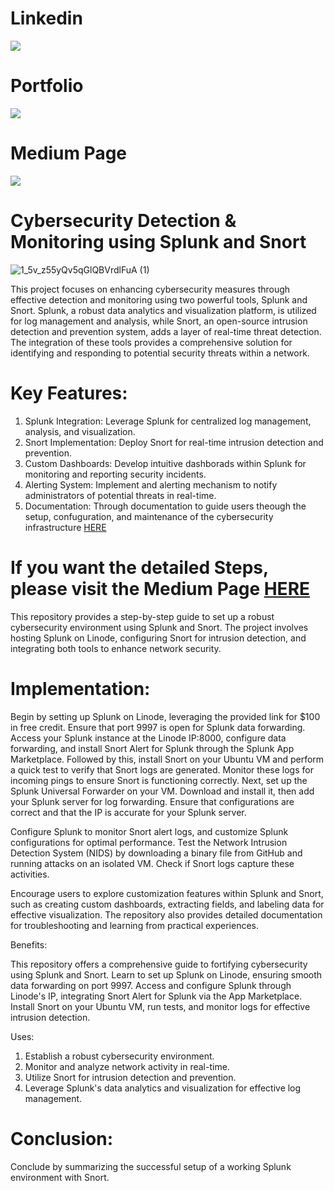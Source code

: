 # Linkedin
[![](https://img.shields.io/badge/LinkedIn-0077B5?style=for-the-badge&logo=linkedin&logoColor=white)](https://www.linkedin.com/in/gauravss03/)
# Portfolio 
[![](https://img.shields.io/badge/Portfolio-255E63?style=for-the-badge&logo=About.me&logoColor=white)](https://gauravsuryawanshi.pages.dev/)
# Medium Page 
[![](https://img.shields.io/badge/Medium-12100E?style=for-the-badge&logo=medium&logoColor=white)](https://medium.com/@gauravss3703/security-operation-center-lab-a18eeba5c3c2)



# Cybersecurity Detection & Monitoring using Splunk and Snort

![1_5v_z55yQv5qGlQBVrdlFuA (1)](https://github.com/astroxhacker/Cybersecurity-Detection-Monitoring-using-Splunk-and-Snort/assets/109857735/e5c58259-91d5-487a-be56-efac3b08e167)

This project focuses on enhancing cybersecurity measures through effective detection and monitoring using two powerful tools, Splunk and Snort. Splunk, a robust data analytics and visualization platform, is utilized for log management and analysis, while Snort, an open-source intrusion detection and prevention system, adds a layer of real-time threat detection. The integration of these tools provides a comprehensive solution for identifying and responding to potential security threats within a network.

# Key Features:

1. Splunk Integration: Leverage Splunk for centralized log management, analysis, and visualization.
2. Snort Implementation: Deploy Snort for real-time intrusion detection and prevention.
3. Custom Dashboards: Develop intuitive dashborads within Splunk for monitoring and reporting security incidents.
4. Alerting System: Implement and alerting mechanism to notify administrators of potential threats in real-time.
5. Documentation: Through documentation to guide users theough the setup, confuguration, and maintenance of the cybersecurity infrastructure [HERE](https://google.com/)


# If you want the detailed Steps, please visit the Medium Page [HERE](https://google.com)

This repository provides a step-by-step guide to set up a robust cybersecurity environment using Splunk and Snort. The project involves hosting Splunk on Linode, configuring Snort for intrusion detection, and integrating both tools to enhance network security.


# Implementation:

  Begin by setting up Splunk on Linode, leveraging the provided link for $100 in free credit. Ensure that port 9997 is open for Splunk data forwarding.
  Access your Splunk instance at the Linode IP:8000, configure data forwarding, and install Snort Alert for Splunk through the Splunk App Marketplace. Followed by this, install Snort on your Ubuntu VM and perform a quick test to verify that Snort logs are generated. Monitor these logs for incoming pings to ensure Snort is functioning correctly.
  Next, set up the Splunk Universal Forwarder on your VM. Download and install it, then add your Splunk server for log forwarding. Ensure that configurations are correct and that the IP is accurate for your Splunk server.

Configure Splunk to monitor Snort alert logs, and customize Splunk configurations for optimal performance. Test the Network Intrusion Detection System (NIDS) by downloading a binary file from GitHub and running attacks on an isolated VM. Check if Snort logs capture these activities.

Encourage users to explore customization features within Splunk and Snort, such as creating custom dashboards, extracting fields, and labeling data for effective visualization. The repository also provides detailed documentation for troubleshooting and learning from practical experiences.


Benefits:
  
  This repository offers a comprehensive guide to fortifying cybersecurity using Splunk and Snort. Learn to set up Splunk on Linode, ensuring smooth data forwarding on port 9997. Access and configure Splunk through Linode's IP, integrating Snort Alert for Splunk via the App Marketplace. Install Snort on your Ubuntu VM, run tests, and monitor logs for effective intrusion detection.

Uses:
1. Establish a robust cybersecurity environment.
2. Monitor and analyze network activity in real-time.
3. Utilize Snort for intrusion detection and prevention.
4. Leverage Splunk's data analytics and visualization for effective log management.

# Conclusion:
  Conclude by summarizing the successful setup of a working Splunk environment with Snort.

